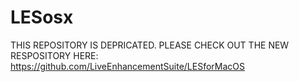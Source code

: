 # LESosx
THIS REPOSITORY IS DEPRICATED. PLEASE CHECK OUT THE NEW RESPOSITORY HERE: https://github.com/LiveEnhancementSuite/LESforMacOS
